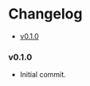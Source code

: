 <!-- START doctoc generated TOC please keep comment here to allow auto update -->
<!-- DON'T EDIT THIS SECTION, INSTEAD RE-RUN doctoc TO UPDATE -->
# Changelog

- [v0.1.0](#v010)

<!-- END doctoc generated TOC please keep comment here to allow auto update -->

### v0.1.0

 * Initial commit.
